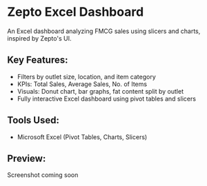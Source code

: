 
# Zepto Excel Dashboard

An Excel dashboard analyzing FMCG sales using slicers and charts, inspired by Zepto's UI.

## Key Features:
- Filters by outlet size, location, and item category
- KPIs: Total Sales, Average Sales, No. of Items
- Visuals: Donut chart, bar graphs, fat content split by outlet
- Fully interactive Excel dashboard using pivot tables and slicers

## Tools Used:
- Microsoft Excel (Pivot Tables, Charts, Slicers)

## Preview:
Screenshot coming soon
